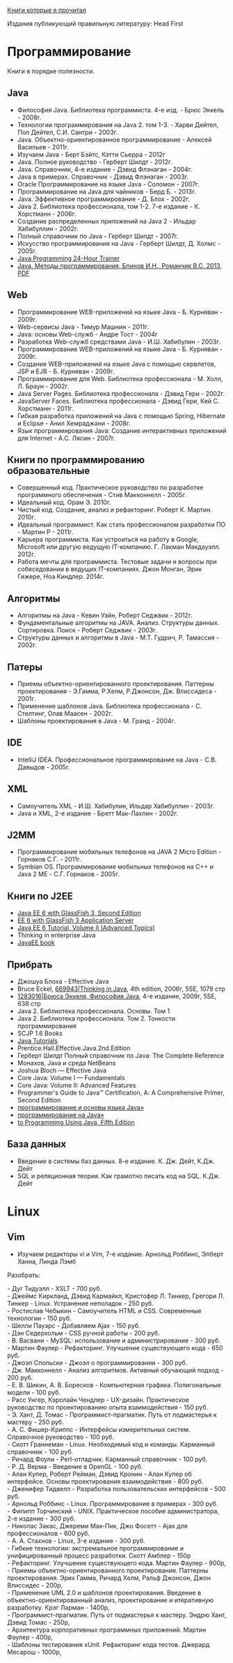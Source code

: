 
[Книги которые я прочитал](/web/20211021091833/http://wiki.n5g.ru/knigi-kotorye-a-procital)

Издания публикующий правильную литературу: Head First

Программирование
================

Книги в порядке полезности.

Java
----

*   Философия Java. Библиотека программиста. 4-е изд. - Брюс Эккель - 2008г.
*   Технологии программирования на Java 2. том 1-3. - Харви Дейтел, Пол Дейтел, С.И. Сантри - 2003г.
*   Java. Объектно-ориентированное программирование - Алексей Васильев - 2011г.
*   Изучаем Java - Берт Бэйтс, Кэтти Сьерра - 2012г
*   Java. Полное руководство - Герберт Шилдт - 2012г.
*   Java. Справочник, 4-е издание - Дэвид Флэнаган - 2004г.
*   Java в примерах. Справочник - Дэвид Флэнаган - 2003г.
*   Oracle Программирование на языке Java - Соломон - 2007г.
*   Программирование на Java для чайников - Берд Б. - 2013г.
*   Java. Эффективное программирование - Д. Блох - 2002г.
*   Java 2. Библиотека профессионала, том 1-2. 7-е издание - К. Хорстманн - 2006г.
*   Создание распределенных приложений на Java 2 - Ильдар Хабибуллин - 2002г.
*   Полный справочник по Java - Герберт Шилдт - 2007г.
*   Искусство программирования на Java - Герберт Шилдт, Д. Холмс - 2005г.
*   [Java Programming 24-Hour Trainer](https://web.archive.org/web/20211021091833/http://rutracker.org/forum/viewtopic.php?t=3872745)
*   [Java. Методы программирования, Блинов И.Н., Романчик В.С. 2013, PDF](https://web.archive.org/web/20211021091833/http://rutracker.org/forum/viewtopic.php?t=4788576)

Web
---

*   Программирование WEB-приложений на языке Java - Б. Курняван - 2009г.
*   Web-сервисы Java - Тимур Машнин - 2011г.
*   Java: основы Web-служб - Андре Тост - 2004г
*   Разработка Web-служб средствами Java - И.Ш. Хабибулин - 2003г.
*   Программирование WEB-приложений на языке Java - Б. Курняван - 2009г.
*   Создание WEB-приложений на языке Java с помощью сервлетов, JSP и EJB - Б. Курняван - 2009г.
*   Программирование для Web. Библиотека профессионала - М. Холл, Л. Браун - 2002г.
*   Java Server Pages. Библиотека профессионала - Дэвид Гери - 2002г.
*   JavaServer Faces. Библиотека профессионала - Дэвид Гери, Кей С. Хорстманн - 2011г.
*   Гибкая разработка приложений на Java с помощью Spring, Hibernate и Eclipse - Анил Хемраджани - 2008г.
*   Язык программирования Java: Создание интерактивных приложений для Internet - А.С. Лясин - 2007г.

Книги по программированию образовательные
-----------------------------------------

*   Совершенный код. Практическое руководство по разработке программного обеспечения - Стив Макконнелл - 2005г.
*   Идеальный код. Орам Э. 2010г.
*   Чистый код. Создание, анализ и рефакторинг. Роберт К. Мартин. 2010г.
*   Идеальный программист. Как стать профессионалом разработки ПО - Мартин Р - 2011г.
*   Карьера программиста. Как устроиться на работу в Google, Microsoft или другую ведущую IT-компанию. Г. Лакман Макдауэлл. 2012г.
*   Работа мечты для программиста. Тестовые задачи и вопросы при собеседовании в ведущих IT-компаниях. Джон Монган, Эрик Гижере, Ноа Киндлер. 2014г.

Алгоритмы
---------

*   Алгоритмы на Java - Кевин Уэйн, Роберт Седжвик - 2012г.
*   Фундаментальные алгоритмы на JAVA. Анализ. Структуры данных. Сортировка. Поиск - Роберт Седжвик - 2003г.
*   Структуры данных и алгоритмы в Java - М.Т. Гудрич, Р. Тамассия - 2002г.

Патеры
------

*   Приемы объектно-ориентированного проектирования. Паттерны проектирования - Э.Гамма, Р.Хелм, Р.Джонсон, Дж. Влиссидеса - 2001г.
*   Применение шаблонов Java. Библиотека профессионала - С. Стелтинг, Олав Маасен - 2002г.
*   Шаблоны проектирования в Java - М. Гранд - 2004г.

IDE
---

*   IntelliJ IDEA. Профессиональное программирование на Java - С.В. Давыдов - 2005г.

XML
---

*   Самоучитель XML - И.Ш. Хабибулин, Ильдар Хабибуллин - 2003г.
*   Java и XML, 2-е издание - Бретт Мак-Лахлин - 2002г.

J2MM
----

*   Программирование мобильных телефонов на JAVA 2 Micro Edition - Горнаков С.Г. - 2011г.
*   Symbian OS. Программирование мобильных телефонов на C++ и Java 2 ME - С.Г. Горнаков - 2005г.

Книги по J2EE
-------------

*   [Java EE 6 with GlassFish 3, Second Edition](https://web.archive.org/web/20211021091833/http://amzn.com/143022889X|Beginning)
*   [EE 6 with GlassFish 3 Application Server](https://web.archive.org/web/20211021091833/http://amzn.com/1849510369|Java)
*   [Java EE 6 Tutorial, Volume II (Advanced Topics)](https://web.archive.org/web/20211021091833/https://www.sun.com/offers/details/java_ee6_tutorial.xml|The)
*   Thinking in enterprise Java
*   [JavaEE book](https://web.archive.org/web/20211021091833/http://stackoverflow.com/questions/3620794/good-javaee-book-closed|Good)

Прибрать
--------

*   Джошуа Блоха - Effective Java
*   Bruce Eckel, [669943|Thinking in Java](https://web.archive.org/web/20211021091833/http://rutracker.org/forum/viewtopic.php?t+), 4th edition, 2006г, 5SE, 1079 стр
*   [1283016|Брюса Эккеля, Философия Java](https://web.archive.org/web/20211021091833/http://rutracker.org/forum/viewtopic.php?t+), 4-е издание, 2009г, 5SE, 638 стр
*   Java 2. Библиотека профессионала. Основы. Том 1
*   Java 2. Библиотека профессионала. Том 2. Тонкости программирования
*   SCJP 1.6 Books
*   [Java Tutorials](https://web.archive.org/web/20211021091833/http://download.oracle.com/javase/tutorial/|The)
*   Prentice.Hall.Effective.Java.2nd.Edition
*   Герберт Шилдт Полный справочник по Java: The Complete Reference
*   Монахов, Java и среда NetBeans
*   Joshua Bloch — Effective Java
*   Core Java: Volume I — Fundamentals
*   Core Java: Volume II: Advanced Features
*   Programmer's Guide to Java™ Certification, A: A Comprehensive Primer, Second Edition
*   [программирование и основы языка Java»](https://web.archive.org/web/20211021091833/http://www.amse.ru/courses/oopjava/index.php|%C2%AB%D0%9E%D0%B1%D1%8A%D0%B5%D0%BA%D1%82%D0%BD%D0%BE-%D0%BE%D1%80%D0%B8%D0%B5%D0%BD%D1%82%D0%B8%D1%80%D0%BE%D0%B2%D0%B0%D0%BD%D0%BD%D0%BE%D0%B5)
*   [программирование на Java»](https://web.archive.org/web/20211021091833/http://www.amse.ru/courses/javaadvanced/index.php|%C2%AB%D0%9F%D1%80%D0%BE%D1%84%D0%B5%D1%81%D1%81%D0%B8%D0%BE%D0%BD%D0%B0%D0%BB%D1%8C%D0%BD%D0%BE%D0%B5)
*   [to Programming Using Java, Fifth Edition](https://web.archive.org/web/20211021091833/http://math.hws.edu/javanotes/|Introduction)

База данных
-----------

*   Введение в системы баз данных. 8-е издание. К. Дж. Дейт, К.Дж. Дейт
*   SQL и реляционная теория. Как грамотно писать код на SQL. К.Дж. Дейт

Linux
=====

Vim
---

*   Изучаем редакторы vi и Vim, 7-е издание. Арнольд Роббинс, Элберт Ханна, Линда Лэмб

Разобрать:

\- Дуг Тидуэлл - XSLT - 700 руб.  
\- Джеймс Киркланд, Дэвид Кармайкл, Кристофер Л. Тинкер, Грегори Л. Тинкер - Linux. Устранение неполадок - 250 руб.  
\- Ростислав Чебыкин - Самоучитель HTML и CSS. Современные технологии - 150 руб.  
\- Шелли Пауэрс - Добавляем Ajax - 150 руб.  
\- Дэн Седерхольм - CSS ручной работы - 200 руб.  
\- В. Васвани - MySQL: использование и администрирование - 300 руб.  
\- Мартин Фаулер - Рефакторинг. Улучшение существующего кода - 650 руб.  
\- Джоэл Спольски - Джоэл о программировании - 300 руб.  
\- Дж. Макконнелл - Анализ алгоритмов. Активный обучающий подход - 200 руб.  
\- Е. В. Шикин, А. В. Боресков - Компьютерная графика. Полигональные модели - 100 руб.  
\- Расс Унгер, Кэролайн Чендлер - UX-дизайн. Практическое руководство по проектированию опыта взаимодействия - 150 руб.  
\- Э. Хант, Д. Томас - Программист-прагматик. Путь от подмастерья к мастеру - 250 руб.  
\- А. С. Фишер-Криппс - Интерфейсы измерительных систем. Справочное руководство - 100 руб.  
\- Скотт Граннеман - Linux. Необходимый код и команды. Карманный справочник - 100 руб.  
\- Ричард Фоули - Perl-отладчик. Карманный справочник - 100 руб.  
\- Р. Д. Верма - Введение в OpenGL - 100 руб.  
\- Алан Купер, Роберт Рейман, Дэвид Кронин - Алан Купер об интерфейсе. Основы проектирования взаимодействия - 800 руб.  
\- Дженифер Тидвелл - Разработка пользовательских интерфейсов - 500 руб.  
\- Арнольд Роббинс - Linux. Программирование в примерах - 300 руб.  
\- Филипп Торчинский - UNIX. Практическое пособие администратора, 2-е издание - 300 руб.  
\- Николас Закас, Джереми Мак-Пик, Джо Фосетт - Ajax для профессионалов - 600 руб.  
\- А. А. Стахнов - Linux, 3-е издание - 300 руб.  
\- Гибкие технологии: экстремальное программирование и унифицированный процесс разработки. Скотт Амблер - 150р  
\- Рефакторинг. Улучшение существующего кода. Мартин Фаулер - 900р,  
\- Приемы объектно-ориентированного проектирования. Паттерны проектирования. Эрих Гамма, Ричард Хелм, Ральф Джонсон, Джон Влиссидес - 200р,  
\- Применение UML 2.0 и шаблонов проектирования. Введение в объектно-ориентированный анализ, проектирование и итеративную разработку. Крэг Ларман - 1400р,  
\- Программист-прагматик. Путь от подмастерья к мастеру. Эндрю Хант, Дэвид Томас - 250р,  
\- Архитектура корпоративных программных приложений. Мартин Фаулер - 400р,  
\- Шаблоны тестирования xUnit. Рефакторинг кода тестов. Джерард Месарош - 1000р,
